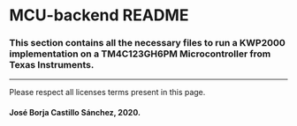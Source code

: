 # MCU-backend README

### This section contains all the necessary files to run a KWP2000 implementation on a TM4C123GH6PM Microcontroller from Texas Instruments.
---
Please respect all licenses terms present in this page. 

#### José Borja Castillo Sánchez, 2020. 